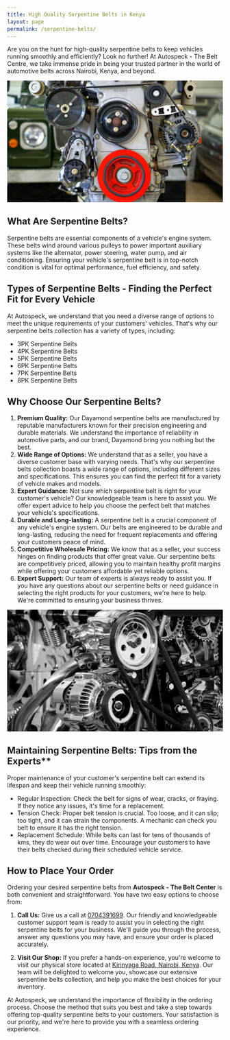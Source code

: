 ```yaml
---
title: High Quality Serpentine Belts in Kenya
layout: page
permalink: /serpentine-belts/
---
```


Are you on the hunt for high-quality serpentine belts to keep vehicles running smoothly and efficiently? Look no further! At Autospeck - The Belt Centre, we take immense pride in being your trusted partner in the world of automotive belts across Nairobi, Kenya, and beyond.

![Serpentine Belt on engine](/assets/images/serpentine-belt-on-engine-front-view-big.jpg)

## What Are Serpentine Belts?

Serpentine belts are essential components of a vehicle's engine system. These belts wind around various pulleys to power important auxiliary systems like the alternator, power steering, water pump, and air conditioning. Ensuring your vehicle's serpentine belt is in top-notch condition is vital for optimal performance, fuel efficiency, and safety.

## Types of Serpentine Belts - Finding the Perfect Fit for Every Vehicle

At Autospeck, we understand that you need a diverse range of options to meet the unique requirements of your customers' vehicles. That's why our serpentine belts collection has a variety of types, including:
- 3PK Serpentine Belts
- 4PK Serpentine Belts
- 5PK Serpentine Belts
- 6PK Serpentine Belts
- 7PK Serpentine Belts
- 8PK Serpentine Belts

## Why Choose Our Serpentine Belts?

1. **Premium Quality:** Our Dayamond serpentine belts are manufactured by reputable manufacturers known for their precision engineering and durable materials. We understand the importance of reliability in automotive parts, and our brand, Dayamond bring you nothing but the best.
2. **Wide Range of Options:** We understand that as a seller, you have a diverse customer base with varying needs. That's why our serpentine belts collection boasts a wide range of options, including different sizes and specifications. This ensures you can find the perfect fit for a variety of vehicle makes and models.
3. **Expert Guidance:** Not sure which serpentine belt is right for your customer's vehicle? Our knowledgeable team is here to assist you. We offer expert advice to help you choose the perfect belt that matches your vehicle's specifications.
4. **Durable and Long-lasting:** A serpentine belt is a crucial component of any vehicle's engine system. Our belts are engineered to be durable and long-lasting, reducing the need for frequent replacements and offering your customers peace of mind.
5. **Competitive Wholesale Pricing:** We know that as a seller, your success hinges on finding products that offer great value. Our serpentine belts are competitively priced, allowing you to maintain healthy profit margins while offering your customers affordable yet reliable options.
6. **Expert Support:** Our team of experts is always ready to assist you. If you have any questions about our serpentine belts or need guidance in selecting the right products for your customers, we're here to help. We're committed to ensuring your business thrives.

![Serpentine Belt on engine](/assets/images/serpentine-belt-on-engine-big.jpg)

## Maintaining Serpentine Belts: Tips from the Experts**

Proper maintenance of your customer's serpentine belt can extend its lifespan and keep their vehicle running smoothly:

- Regular Inspection: Check the belt for signs of wear, cracks, or fraying. If they notice any issues, it's time for a replacement.
- Tension Check: Proper belt tension is crucial. Too loose, and it can slip; too tight, and it can strain the components. A mechanic can check you belt to ensure it has the right tension.
- Replacement Schedule: While belts can last for tens of thousands of kms, they do wear out over time. Encourage your customers to have their belts checked during their scheduled vehicle service.

## How to Place Your Order

Ordering your desired serpentine belts from **Autospeck - The Belt Center** is both convenient and straightforward. You have two easy options to choose from:

1. **Call Us:** Give us a call at [0704391699](tel:+254704391699). Our friendly and knowledgeable customer support team is ready to assist you in selecting the right serpentine belts for your business. We'll guide you through the process, answer any questions you may have, and ensure your order is placed accurately.

2. **Visit Our Shop:** If you prefer a hands-on experience, you're welcome to visit our physical store located at [Kirinyaga Road, Nairobi, Kenya](#contact). Our team will be delighted to welcome you, showcase our extensive serpentine belts collection, and help you make the best choices for your inventory.

At Autospeck, we understand the importance of flexibility in the ordering process. Choose the method that suits you best and take a step towards offering top-quality serpentine belts to your customers. Your satisfaction is our priority, and we're here to provide you with a seamless ordering experience.

